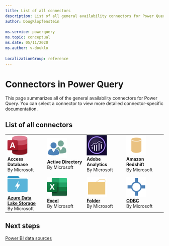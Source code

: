```yaml
---
title: List of all connectors
description: List of all general availability connectors for Power Query
author: DougKlopfenstein

ms.service: powerquery
ms.topic: conceptual
ms.date: 05/11/2020
ms.author: v-douklo

LocalizationGroup: reference
---
```


# Connectors in Power Query

This page summarizes all of the general availability connectors for Power Query. You can select a connector to view more detailed connector-specific documentation.

## List of all connectors

<table>
    <tr>
        <td width="25%"><img src="media/list-of-all-connectors/AccessDatabase64.png" alt="Access Database connector" /><br/><b>Access Database</b><br/>By Microsoft
        </td>
        <td width="25%"><img src="media/list-of-all-connectors/ActiveDirectory64.png" alt="Active Directory connector" /><br/><b>Active Directory</b><br/>By Microsoft
        </td>
        <td width="25%"><img src="media/list-of-all-connectors/AdobeAnalytics64.png" alt="Adobe Analytics connector" /><br/><b>Adobe Analytics</b><br/>By Microsoft
        </td>
        <td width="25%"><img src="media/list-of-all-connectors/AmazonRedshift64.png" alt="Amazon Redshift connector" /><br/><b>Amazon Redshift</b><br/>By Microsoft
        </td>
    </tr>
    <tr>
        <td><a href="/connectors/datalakestorage.md"><img src="media/list-of-all-connectors/DataLake64.png" alt="Azure Data Lake Storage" /></a><br/><a href="/connectors/datalakestorage.md"><b>Azure Data Lake Storage</b></a><br/>By Microsoft
        </td>
        <td><a href="./connectors/excel.md"><img src="media/list-of-all-connectors/ExcelWorkbook64.png" alt="Excel connector" /><br/><b>Excel</b></a><br/>By Microsoft
        </td>
        <td><a href="/power-query/connectors/folder.md"><img src="media/list-of-all-connectors/folder64.png" alt="Folder connector" /><br/><b>Folder</b></a><br/>By Microsoft
        </td>
        <td><a href="/connectors/ODBC.md"><img src="media/list-of-all-connectors/Odbc64.png" alt="ODBC connector" /><br/><b>ODBC</b></a><br/>By Microsoft
        </td>
    </tr>
</table>

## Next steps

[Power BI data sources](https://docs.microsoft.com/power-bi/power-bi-data-sources)
